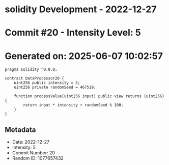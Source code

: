 ﻿# solidity Development - 2022-12-27
# Commit #20 - Intensity Level: 5
# Generated on: 2025-06-07 10:02:57
```solidity
pragma solidity ^0.8.0;

contract DataProcessor20 {
    uint256 public intensity = 5;
    uint256 private randomSeed = 467519;

    function processValue(uint256 input) public view returns (uint256) {
        return input * intensity + randomSeed % 100;
    }
}
```
## Metadata
- Date: 2022-12-27
- Intensity: 5
- Commit Number: 20
- Random ID: 1077657432
